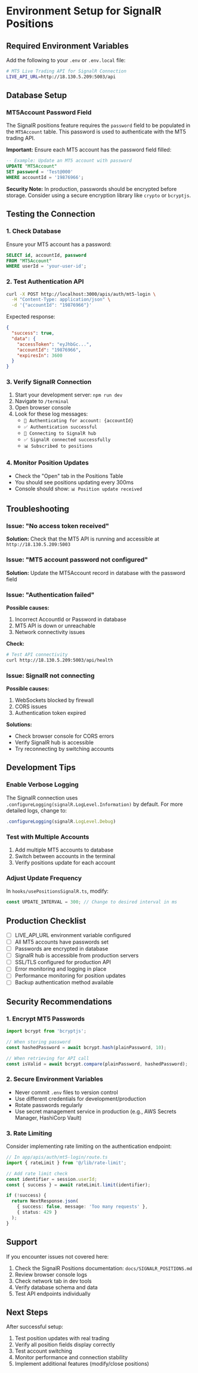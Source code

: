 # Environment Setup for SignalR Positions

## Required Environment Variables

Add the following to your `.env` or `.env.local` file:

```bash
# MT5 Live Trading API for SignalR Connection
LIVE_API_URL=http://18.130.5.209:5003/api
```

## Database Setup

### MT5Account Password Field

The SignalR positions feature requires the `password` field to be populated in the `MT5Account` table. This password is used to authenticate with the MT5 trading API.

**Important:** Ensure each MT5 account has the password field filled:

```sql
-- Example: Update an MT5 account with password
UPDATE "MT5Account"
SET password = 'Test@000'
WHERE accountId = '19876966';
```

**Security Note:** In production, passwords should be encrypted before storage. Consider using a secure encryption library like `crypto` or `bcryptjs`.

## Testing the Connection

### 1. Check Database

Ensure your MT5 account has a password:

```sql
SELECT id, accountId, password
FROM "MT5Account"
WHERE userId = 'your-user-id';
```

### 2. Test Authentication API

```bash
curl -X POST http://localhost:3000/apis/auth/mt5-login \
  -H "Content-Type: application/json" \
  -d '{"accountId": "19876966"}'
```

Expected response:
```json
{
  "success": true,
  "data": {
    "accessToken": "eyJhbGc...",
    "accountId": "19876966",
    "expiresIn": 3600
  }
}
```

### 3. Verify SignalR Connection

1. Start your development server: `npm run dev`
2. Navigate to `/terminal`
3. Open browser console
4. Look for these log messages:
   - `🔐 Authenticating for account: {accountId}`
   - `✅ Authentication successful`
   - `🔌 Connecting to SignalR hub`
   - `✅ SignalR connected successfully`
   - `📊 Subscribed to positions`

### 4. Monitor Position Updates

- Check the "Open" tab in the Positions Table
- You should see positions updating every 300ms
- Console should show: `📊 Position update received`

## Troubleshooting

### Issue: "No access token received"

**Solution:** Check that the MT5 API is running and accessible at `http://18.130.5.209:5003`

### Issue: "MT5 account password not configured"

**Solution:** Update the MT5Account record in database with the password field

### Issue: "Authentication failed"

**Possible causes:**
1. Incorrect AccountId or Password in database
2. MT5 API is down or unreachable
3. Network connectivity issues

**Check:**
```bash
# Test API connectivity
curl http://18.130.5.209:5003/api/health
```

### Issue: SignalR not connecting

**Possible causes:**
1. WebSockets blocked by firewall
2. CORS issues
3. Authentication token expired

**Solutions:**
- Check browser console for CORS errors
- Verify SignalR hub is accessible
- Try reconnecting by switching accounts

## Development Tips

### Enable Verbose Logging

The SignalR connection uses `.configureLogging(signalR.LogLevel.Information)` by default. For more detailed logs, change to:

```typescript
.configureLogging(signalR.LogLevel.Debug)
```

### Test with Multiple Accounts

1. Add multiple MT5 accounts to database
2. Switch between accounts in the terminal
3. Verify positions update for each account

### Adjust Update Frequency

In `hooks/usePositionsSignalR.ts`, modify:

```typescript
const UPDATE_INTERVAL = 300; // Change to desired interval in ms
```

## Production Checklist

- [ ] LIVE_API_URL environment variable configured
- [ ] All MT5 accounts have passwords set
- [ ] Passwords are encrypted in database
- [ ] SignalR hub is accessible from production servers
- [ ] SSL/TLS configured for production API
- [ ] Error monitoring and logging in place
- [ ] Performance monitoring for position updates
- [ ] Backup authentication method available

## Security Recommendations

### 1. Encrypt MT5 Passwords

```typescript
import bcrypt from 'bcryptjs';

// When storing password
const hashedPassword = await bcrypt.hash(plainPassword, 10);

// When retrieving for API call
const isValid = await bcrypt.compare(plainPassword, hashedPassword);
```

### 2. Secure Environment Variables

- Never commit `.env` files to version control
- Use different credentials for development/production
- Rotate passwords regularly
- Use secret management service in production (e.g., AWS Secrets Manager, HashiCorp Vault)

### 3. Rate Limiting

Consider implementing rate limiting on the authentication endpoint:

```typescript
// In app/apis/auth/mt5-login/route.ts
import { rateLimit } from '@/lib/rate-limit';

// Add rate limit check
const identifier = session.userId;
const { success } = await rateLimit.limit(identifier);

if (!success) {
  return NextResponse.json(
    { success: false, message: 'Too many requests' },
    { status: 429 }
  );
}
```

## Support

If you encounter issues not covered here:

1. Check the SignalR Positions documentation: `docs/SIGNALR_POSITIONS.md`
2. Review browser console logs
3. Check network tab in dev tools
4. Verify database schema and data
5. Test API endpoints individually

## Next Steps

After successful setup:

1. Test position updates with real trading
2. Verify all position fields display correctly
3. Test account switching
4. Monitor performance and connection stability
5. Implement additional features (modify/close positions)



